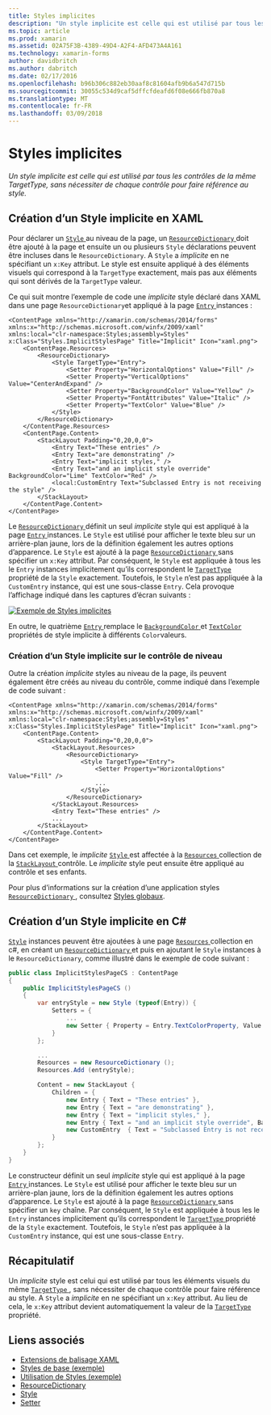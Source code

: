 ```yaml
---
title: Styles implicites
description: "Un style implicite est celle qui est utilisé par tous les contrôles de la même TargetType, sans nécessiter de chaque contrôle pour faire référence au style."
ms.topic: article
ms.prod: xamarin
ms.assetid: 02A75F3B-4389-49D4-A2F4-AFD473A4A161
ms.technology: xamarin-forms
author: davidbritch
ms.author: dabritch
ms.date: 02/17/2016
ms.openlocfilehash: b96b306c882eb30aaf8c81604afb9b6a547d715b
ms.sourcegitcommit: 30055c534d9caf5dffcfdeafd6f08e666fb870a8
ms.translationtype: MT
ms.contentlocale: fr-FR
ms.lasthandoff: 03/09/2018
---
```

# <a name="implicit-styles"></a>Styles implicites

_Un style implicite est celle qui est utilisé par tous les contrôles de la même TargetType, sans nécessiter de chaque contrôle pour faire référence au style._

## <a name="creating-an-implicit-style-in-xaml"></a>Création d’un Style implicite en XAML

Pour déclarer un [ `Style` ](https://developer.xamarin.com/api/type/Xamarin.Forms.Style/) au niveau de la page, un [ `ResourceDictionary` ](https://developer.xamarin.com/api/type/Xamarin.Forms.ResourceDictionary/) doit être ajouté à la page et ensuite un ou plusieurs `Style` déclarations peuvent être incluses dans le `ResourceDictionary`. A `Style` a *implicite* en ne spécifiant un `x:Key` attribut. Le style est ensuite appliqué à des éléments visuels qui correspond à la `TargetType` exactement, mais pas aux éléments qui sont dérivés de la `TargetType` valeur.

Ce qui suit montre l’exemple de code une *implicite* style déclaré dans XAML dans une page `ResourceDictionary`et appliqué à la page [ `Entry` ](https://developer.xamarin.com/api/type/Xamarin.Forms.Entry/) instances :

```xaml
<ContentPage xmlns="http://xamarin.com/schemas/2014/forms" xmlns:x="http://schemas.microsoft.com/winfx/2009/xaml" xmlns:local="clr-namespace:Styles;assembly=Styles" x:Class="Styles.ImplicitStylesPage" Title="Implicit" Icon="xaml.png">
    <ContentPage.Resources>
        <ResourceDictionary>
            <Style TargetType="Entry">
                <Setter Property="HorizontalOptions" Value="Fill" />
                <Setter Property="VerticalOptions" Value="CenterAndExpand" />
                <Setter Property="BackgroundColor" Value="Yellow" />
                <Setter Property="FontAttributes" Value="Italic" />
                <Setter Property="TextColor" Value="Blue" />
            </Style>
        </ResourceDictionary>
    </ContentPage.Resources>
    <ContentPage.Content>
        <StackLayout Padding="0,20,0,0">
            <Entry Text="These entries" />
            <Entry Text="are demonstrating" />
            <Entry Text="implicit styles," />
            <Entry Text="and an implicit style override" BackgroundColor="Lime" TextColor="Red" />
            <local:CustomEntry Text="Subclassed Entry is not receiving the style" />
        </StackLayout>
    </ContentPage.Content>
</ContentPage>
```

Le [ `ResourceDictionary` ](https://developer.xamarin.com/api/type/Xamarin.Forms.ResourceDictionary/) définit un seul *implicite* style qui est appliqué à la page [ `Entry` ](https://developer.xamarin.com/api/type/Xamarin.Forms.Entry/) instances. Le `Style` est utilisé pour afficher le texte bleu sur un arrière-plan jaune, lors de la définition également les autres options d’apparence. Le `Style` est ajouté à la page [ `ResourceDictionary` ](https://developer.xamarin.com/api/type/Xamarin.Forms.ResourceDictionary/) sans spécifier un `x:Key` attribut. Par conséquent, le `Style` est appliquée à tous les le `Entry` instances implicitement qu’ils correspondent le [ `TargetType` ](https://developer.xamarin.com/api/property/Xamarin.Forms.Style.TargetType/) propriété de la `Style` exactement. Toutefois, le `Style` n’est pas appliquée à la `CustomEntry` instance, qui est une sous-classe `Entry`. Cela provoque l’affichage indiqué dans les captures d’écran suivants :

[![](implicit-images/implicit-styles.png "Exemple de Styles implicites")](implicit-images/implicit-styles-large.png#lightbox "exemple de Styles implicites")

En outre, le quatrième [ `Entry` ](https://developer.xamarin.com/api/type/Xamarin.Forms.Entry/) remplace le [ `BackgroundColor` ](https://developer.xamarin.com/api/property/Xamarin.Forms.VisualElement.BackgroundColor/) et [ `TextColor` ](https://developer.xamarin.com/api/property/Xamarin.Forms.Entry.TextColor/) propriétés de style implicite à différents `Color`valeurs.

### <a name="creating-an-implicit-style-at-the-control-level"></a>Création d’un Style implicite sur le contrôle de niveau

Outre la création *implicite* styles au niveau de la page, ils peuvent également être créés au niveau du contrôle, comme indiqué dans l’exemple de code suivant :

```xaml
<ContentPage xmlns="http://xamarin.com/schemas/2014/forms" xmlns:x="http://schemas.microsoft.com/winfx/2009/xaml" xmlns:local="clr-namespace:Styles;assembly=Styles" x:Class="Styles.ImplicitStylesPage" Title="Implicit" Icon="xaml.png">
    <ContentPage.Content>
        <StackLayout Padding="0,20,0,0">
            <StackLayout.Resources>
                <ResourceDictionary>
                    <Style TargetType="Entry">
                        <Setter Property="HorizontalOptions" Value="Fill" />
                        ...
                    </Style>
                </ResourceDictionary>
            </StackLayout.Resources>
            <Entry Text="These entries" />
            ...
        </StackLayout>
    </ContentPage.Content>
</ContentPage>
```

Dans cet exemple, le *implicite* [ `Style` ](https://developer.xamarin.com/api/type/Xamarin.Forms.Style/) est affectée à la [ `Resources` ](https://developer.xamarin.com/api/property/Xamarin.Forms.VisualElement.Resources/) collection de la [ `StackLayout` ](https://developer.xamarin.com/api/type/Xamarin.Forms.StackLayout/)contrôle. Le *implicite* style peut ensuite être appliqué au contrôle et ses enfants.

Pour plus d’informations sur la création d’une application styles [ `ResourceDictionary` ](https://developer.xamarin.com/api/type/Xamarin.Forms.ResourceDictionary/), consultez [Styles globaux](~/xamarin-forms/user-interface/styles/application.md).

## <a name="creating-an-implicit-style-in-c35"></a>Création d’un Style implicite en C&#35;

[`Style`](https://developer.xamarin.com/api/type/Xamarin.Forms.Style/) instances peuvent être ajoutées à une page [ `Resources` ](https://developer.xamarin.com/api/property/Xamarin.Forms.VisualElement.Resources/) collection en c#, en créant un [ `ResourceDictionary` ](https://developer.xamarin.com/api/type/Xamarin.Forms.ResourceDictionary/)et puis en ajoutant le `Style` instances à le `ResourceDictionary`, comme illustré dans le exemple de code suivant :

```csharp
public class ImplicitStylesPageCS : ContentPage
{
    public ImplicitStylesPageCS ()
    {
        var entryStyle = new Style (typeof(Entry)) {
            Setters = {
                ...
                new Setter { Property = Entry.TextColorProperty, Value = Color.Blue }
            }
        };

        ...
        Resources = new ResourceDictionary ();
        Resources.Add (entryStyle);

        Content = new StackLayout {
            Children = {
                new Entry { Text = "These entries" },
                new Entry { Text = "are demonstrating" },
                new Entry { Text = "implicit styles," },
                new Entry { Text = "and an implicit style override", BackgroundColor = Color.Lime, TextColor = Color.Red },
                new CustomEntry  { Text = "Subclassed Entry is not receiving the style" }
            }
        };
    }
}
```

Le constructeur définit un seul *implicite* style qui est appliqué à la page [ `Entry` ](https://developer.xamarin.com/api/type/Xamarin.Forms.Entry/) instances. Le `Style` est utilisé pour afficher le texte bleu sur un arrière-plan jaune, lors de la définition également les autres options d’apparence. Le `Style` est ajouté à la page [ `ResourceDictionary` ](https://developer.xamarin.com/api/type/Xamarin.Forms.ResourceDictionary/) sans spécifier un `key` chaîne. Par conséquent, le `Style` est appliquée à tous les le `Entry` instances implicitement qu’ils correspondent le [ `TargetType` ](https://developer.xamarin.com/api/property/Xamarin.Forms.Style.TargetType/) propriété de la `Style` exactement. Toutefois, le `Style` n’est pas appliquée à la `CustomEntry` instance, qui est une sous-classe `Entry`.

## <a name="summary"></a>Récapitulatif

Un *implicite* style est celui qui est utilisé par tous les éléments visuels du même [ `TargetType` ](https://developer.xamarin.com/api/property/Xamarin.Forms.Style.TargetType/), sans nécessiter de chaque contrôle pour faire référence au style. A `Style` a *implicite* en ne spécifiant un `x:Key` attribut. Au lieu de cela, le `x:Key` attribut devient automatiquement la valeur de la [ `TargetType` ](https://developer.xamarin.com/api/property/Xamarin.Forms.Style.TargetType/) propriété.



## <a name="related-links"></a>Liens associés

- [Extensions de balisage XAML](~/xamarin-forms/xaml/xaml-basics/xaml-markup-extensions.md)
- [Styles de base (exemple)](https://developer.xamarin.com/samples/xamarin-forms/UserInterface/Styles/BasicStyles/)
- [Utilisation de Styles (exemple)](https://developer.xamarin.com/samples/xamarin-forms/WorkingWithStyles/)
- [ResourceDictionary](https://developer.xamarin.com/api/type/Xamarin.Forms.ResourceDictionary/)
- [Style](https://developer.xamarin.com/api/type/Xamarin.Forms.Style/)
- [Setter](https://developer.xamarin.com/api/type/Xamarin.Forms.Setter/)
